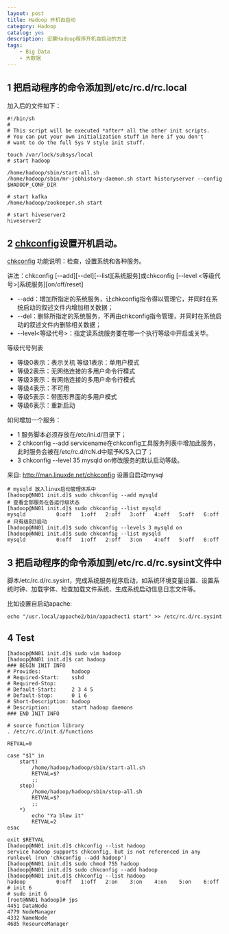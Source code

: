 ```yaml
---
layout: post
title: Hadoop 开机自启动
category: Hadoop
catalog: yes
description: 设置Hadoop程序开机自启动的方法
tags:
    - Big Data
    - 大数据
---
```


## 1 把启动程序的命令添加到/etc/rc.d/rc.local

加入后的文件如下：

~~~
#!/bin/sh
#
# This script will be executed *after* all the other init scripts.
# You can put your own initialization stuff in here if you don't
# want to do the full Sys V style init stuff.

touch /var/lock/subsys/local
# start hadoop

/home/hadoop/sbin/start-all.sh
/home/hadoop/sbin/mr-jobhistory-daemon.sh start historyserver --config $HADOOP_CONF_DIR

# start kafka
/home/hadoop/zookeeper.sh start

# start hiveserver2
hiveserver2
~~~

## 2 [chkconfig](https://www.centos.bz/2011/07/7-linux-chkconfig-command-examples/)设置开机启动。

[chkconfig](http://man.linuxde.net/chkconfig) 功能说明：检查，设置系统和各种服务。

讲法：chkconfig [--add][--del][--list][系统服务]或chkconfig [--level <等级代号>[系统服务][on/off/reset]

* --add：增加所指定的系统服务，让chkconfig指令得以管理它，并同时在系统启动的叙述文件内增加相关数据；
* --del：删除所指定的系统服务，不再由chkconfig指令管理，并同时在系统启动的叙述文件内删除相关数据；
* --level<等级代号>：指定读系统服务要在哪一个执行等级中开启或关毕。

等级代号列表

* 等级0表示：表示关机 等级1表示：单用户模式
* 等级2表示：无网络连接的多用户命令行模式
* 等级3表示：有网络连接的多用户命令行模式
* 等级4表示：不可用
* 等级5表示：带图形界面的多用户模式
* 等级6表示：重新启动

如何增加一个服务：

* 1 服务脚本必须存放在/etc/ini.d/目录下；
* 2 chkconfig --add servicename在chkconfig工具服务列表中增加此服务，此时服务会被在/etc/rc.d/rcN.d中赋予K/S入口了；
* 3 chkconfig --level 35 mysqld on修改服务的默认启动等级。

来自: http://man.linuxde.net/chkconfig
设置自启动mysql

~~~
# mysqld 放入linux启动管理体系中
[hadoop@NN01 init.d]$ sudo chkconfig --add mysqld
# 查看全部服务在各运行级状态
[hadoop@NN01 init.d]$ sudo chkconfig --list mysqld
mysqld          0:off   1:off   2:off   3:off   4:off   5:off   6:off
# 只有级别3启动
[hadoop@NN01 init.d]$ sudo chkconfig --levels 3 mysqld on
[hadoop@NN01 init.d]$ sudo chkconfig --list mysqld
mysqld          0:off   1:off   2:off   3:on    4:off   5:off   6:off
~~~

## 3 把启动程序的命令添加到/etc/rc.d/rc.sysint文件中

脚本/etc/rc.d/rc.sysint，完成系统服务程序启动，如系统环境变量设置、设置系统时钟、加载字体、检查加载文件系统、生成系统启动信息日志文件等。

比如设置自启动apache:

~~~
echo "/usr.local/appache2/bin/appachect1 start" >> /etc/rc.d/rc.sysint
~~~

## 4 Test

~~~
[hadoop@NN01 init.d]$ sudo vim hadoop
[hadoop@NN01 init.d]$ cat hadoop
### BEGIN INIT INFO
# Provides:          hadoop
# Required-Start:    sshd
# Required-Stop:
# Default-Start:     2 3 4 5
# Default-Stop:      0 1 6
# Short-Description: hadoop
# Description:       start hadoop daemons
### END INIT INFO

# source function library
. /etc/rc.d/init.d/functions

RETVAL=0

case "$1" in
    start)
        /home/hadoop/hadoop/sbin/start-all.sh
        RETVAL=$?
        ;;
    stop)
        /home/hadoop/hadoop/sbin/stop-all.sh
        RETVAL=$?
        ;;
    *)
        echo "Ya blew it"
        RETVAL=2
esac

exit $RETVAL
[hadoop@NN01 init.d]$ chkconfig --list hadoop
service hadoop supports chkconfig, but is not referenced in any runlevel (run 'chkconfig --add hadoop')
[hadoop@NN01 init.d]$ sudo chmod 755 hadoop
[hadoop@NN01 init.d]$ sudo chkconfig --add hadoop
[hadoop@NN01 init.d]$ chkconfig --list hadoop
hadoop          0:off   1:off   2:on    3:on    4:on    5:on    6:off
# init 6
# sudo init 6
[root@NN01 hadoop]# jps
4451 DataNode
4779 NodeManager
4332 NameNode
4685 ResourceManager
~~~

